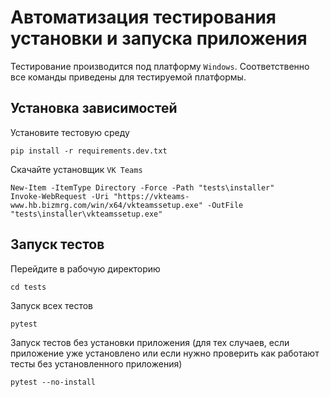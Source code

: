 # Автоматизация тестирования установки и запуска приложения

Тестирование производится под платформу `Windows`. Соответственно все команды приведены для тестируемой платформы.

## Установка зависимостей

Установите тестовую среду
```shell
pip install -r requirements.dev.txt
```

Скачайте установщик `VK Teams`
```shell
New-Item -ItemType Directory -Force -Path "tests\installer"
Invoke-WebRequest -Uri "https://vkteams-www.hb.bizmrg.com/win/x64/vkteamssetup.exe" -OutFile "tests\installer\vkteamssetup.exe"
```

## Запуск тестов

Перейдите в рабочую директорию
```shell
cd tests
```

Запуск всех тестов
```shell
pytest
```

Запуск тестов без установки приложения (для тех случаев, если приложение уже установлено или если нужно проверить как работают тесты без установленного приложения)

```shell
pytest --no-install
```